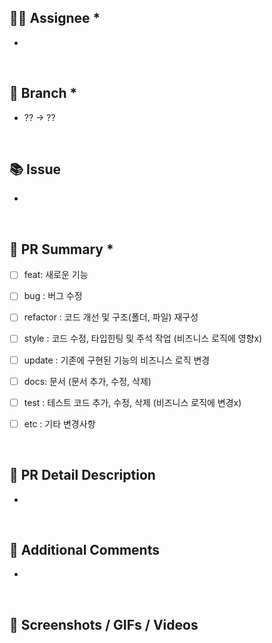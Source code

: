 <!-- 각각의 항목 중 항목명 뒤에 '*'가 붙는 항목들은 필수 작성 항목입니다. -->



## 🙋‍♂️ Assignee *
<!-- PR 작업자가 누구인지 작성해주세요. -->

- 


<br>

## 🏁 Branch *
<!-- 작업 브랜치와 병합될 브랜치를 작성해주세요 -->

- ?? → ??


<br>

## 📚 Issue
<!-- Feature Request 목적으로 사전에 작성된 Github Issue를 추가해주세요.-->

- 


<br>

## 🎫 PR Summary *
<!-- 해당 작업의 유형에 대해 체크해주세요. -->

- [ ] feat: 새로운 기능
- [ ] bug : 버그 수정
- [ ] refactor : 코드 개선 및 구조(폴더, 파일) 재구성
- [ ] style : 코드 수정, 타입힌팅 및 주석 작업 (비즈니스 로직에 영향x)
- [ ] update : 기존에 구현된 기능의 비즈니스 로직 변경
- [ ] docs: 문서 (문서 추가, 수정, 삭제)
- [ ] test : 테스트 코드 추가, 수정, 삭제 (비즈니스 로직에 변경x)
- [ ] etc : 기타 변경사항


<br>

## 🧐 PR Detail Description 
<!-- PR에 대한 상세 설명을 작성해주세요. -->
<!-- github wiki, 외부 블로그로 작성 시 링크를 마크다운 형태로 추가해주세요. -->
<!-- 예시 : [작업 내용 요약](url 링크) -->

- []()


<br>

## 📣 Additional Comments
<!-- 해당 PR과 관련하여 추가적으로 남길 코멘트를 추가해주세요. -->
<!-- 배포된 서버링크, 레퍼런스 링크, 리뷰어들을 위한 코멘트 등 -->

- 


<br>

## 📸 Screenshots / GIFs / Videos
<!-- 변경 사항을 한 눈에 볼 수 있는 이미지 또는 영상이 있는 경우 추가해주세요. -->
<!-- 가능한 직접 삽입의 형태로 추가를 요청드리며, 불가한 경우 외부 링크도 허용합니다. -->



<br>
<br>